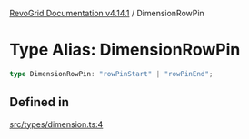 [RevoGrid Documentation v4.14.1](README.md) / DimensionRowPin

# Type Alias: DimensionRowPin

```ts
type DimensionRowPin: "rowPinStart" | "rowPinEnd";
```

## Defined in

[src/types/dimension.ts:4](https://github.com/revolist/revogrid/blob/925db466c3d20933669e374666cd0ddbe00cac19/src/types/dimension.ts#L4)

